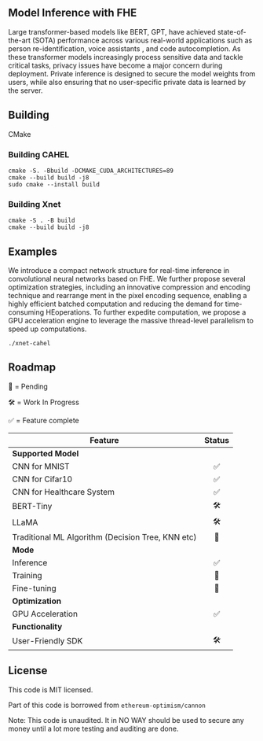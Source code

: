 ## Model Inference with FHE
Large transformer-based models like BERT, GPT, have achieved state-of-the-art (SOTA) performance across various real-world applications such as person re-identification, voice assistants , and code autocompletion. As these transformer models increasingly process sensitive data and tackle critical tasks, privacy issues have become a major concern during deployment. Private inference is designed to secure the model weights from users, while also ensuring that no user-specific private data is learned by the server.

## Building


CMake

### Building CAHEL


```
cmake -S. -Bbuild -DCMAKE_CUDA_ARCHITECTURES=89
cmake --build build -j8
sudo cmake --install build
```

### Building Xnet
```
cmake -S . -B build
cmake --build build -j8
```

## Examples

We introduce a compact network structure for real-time inference in convolutional neural networks based on FHE. We further propose several optimization strategies, including an innovative compression and encoding technique and rearrange ment in the pixel encoding sequence, enabling a highly efficient batched computation and reducing the demand for time-consuming HEoperations. To further expedite computation, we propose a GPU acceleration engine to leverage the massive thread-level parallelism to speed up computations.


```shell
./xnet-cahel
```





## Roadmap

🔨 = Pending

🛠 = Work In Progress

✅ = Feature complete


| Feature |  Status |
| ------- |  :------: |
| **Supported Model** |    |
| CNN for MNIST | ✅ |
| CNN for Cifar10 | ✅ |
| CNN for Healthcare System | ✅ |
| BERT-Tiny | 🛠 |
| LLaMA | 🛠|
| Traditional ML Algorithm (Decision Tree, KNN etc) | 🔨 |
| **Mode** |    |
| Inference| ✅ |
| Training | 🔨 |
| Fine-tuning | 🔨 |
| **Optimization** |    |
| GPU Acceleration | ✅ |
| **Functionality** |    |
| User-Friendly SDK| 🛠 |

## License

This code is MIT licensed.

Part of this code is borrowed from `ethereum-optimism/cannon`

Note: This code is unaudited. It in NO WAY should be used to secure any money until a lot more
testing and auditing are done. 

